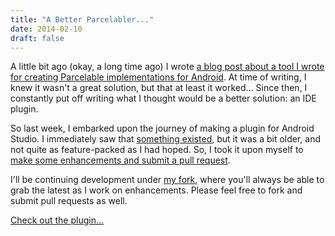 ```yaml
---
title: "A Better Parcelabler..."
date: 2014-02-10
draft: false
---
```


A little bit ago (okay, a long time ago) I wrote [a blog post about a tool I wrote for creating Parcelable implementations for Android](http://dallasgutauckis.com/2012/01/20/parcelabler-for-implementing-androids-parcelable-interface/ "parcelabler: for implementing Android’s Parcelable interface"). At time of writing, I knew it wasn't a great solution, but that at least it worked... Since then, I constantly put off writing what I thought would be a better solution: an IDE plugin.

So last week, I embarked upon the journey of making a plugin for Android Studio. I immediately saw that [something existed](https://github.com/mcharmas/android-parcelable-intellij-plugin), but it was a bit older, and not quite as feature-packed as I had hoped. So, I took it upon myself to [make some enhancements and submit a pull request](https://github.com/mcharmas/android-parcelable-intellij-plugin/pull/7).

I'll be continuing development under [my fork](https://github.com/dallasgutauckis/android-parcelable-intellij-plugin), where you'll always be able to grab the latest as I work on enhancements. Please feel free to fork and submit pull requests as well.

[Check out the plugin...](https://github.com/dallasgutauckis/android-parcelable-intellij-plugin)
